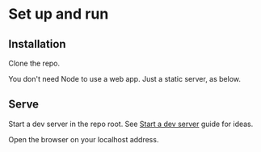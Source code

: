 # Set up and run

## Installation

Clone the repo.

You don't need Node to use a web app. Just a static server, as below.


## Serve

Start a dev server in the repo root. See [Start a dev server](https://api.github.com/gists/1a6116a4e0918c8468dc7e1a701a5f95) guide for ideas.

Open the browser on your localhost address.
